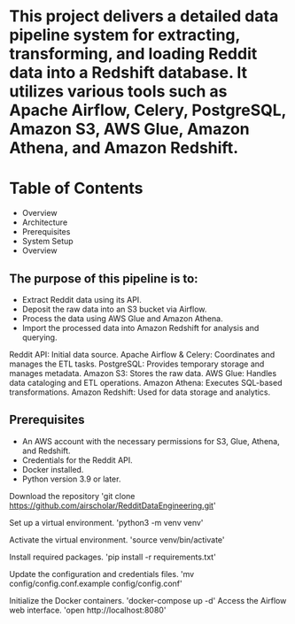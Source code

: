 # This project delivers a detailed data pipeline system for extracting, transforming, and loading Reddit data into a Redshift database. It utilizes various tools such as Apache Airflow, Celery, PostgreSQL, Amazon S3, AWS Glue, Amazon Athena, and Amazon Redshift.

# Table of Contents
- Overview
- Architecture
- Prerequisites
- System Setup
- Overview

## The purpose of this pipeline is to:

- Extract Reddit data using its API.
- Deposit the raw data into an S3 bucket via Airflow.
- Process the data using AWS Glue and Amazon Athena.
- Import the processed data into Amazon Redshift for analysis and querying.

Reddit API: Initial data source.
Apache Airflow & Celery: Coordinates and manages the ETL tasks.
PostgreSQL: Provides temporary storage and manages metadata.
Amazon S3: Stores the raw data.
AWS Glue: Handles data cataloging and ETL operations.
Amazon Athena: Executes SQL-based transformations.
Amazon Redshift: Used for data storage and analytics.

## Prerequisites

- An AWS account with the necessary permissions for S3, Glue, Athena, and Redshift.
- Credentials for the Reddit API.
- Docker installed.
- Python version 3.9 or later.

Download the repository
'git clone https://github.com/airscholar/RedditDataEngineering.git'

Set up a virtual environment.
'python3 -m venv venv'

Activate the virtual environment.
'source venv/bin/activate'

Install required packages.
'pip install -r requirements.txt'

Update the configuration and credentials files.
'mv config/config.conf.example config/config.conf'

Initialize the Docker containers.
'docker-compose up -d'
Access the Airflow web interface.
'open http://localhost:8080'

